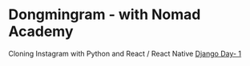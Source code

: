 # Dongmingram - with Nomad Academy
Cloning Instagram with Python and React / React Native
[Django Day- 1](https://github.com/ldm0408/Dongmingram/note/Day_1.md)